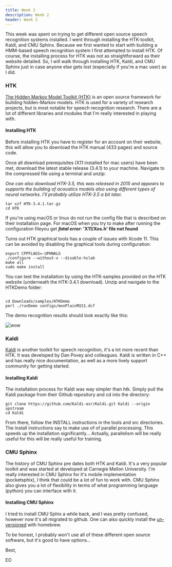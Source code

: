 ```yaml
---
title: Week 2
description: Week 2
header: Week 2
---
```


This week was spent on trying to get different open source speech recognition systems installed. I went through installing the HTK-toolkit, Kaldi, and CMU Sphinx. Because we first wanted to start with building a HMM-based speech recognition system I first attempted to install HTK. Of course, the installing process for HTK was not as straightforward as their website detailed. So, I will walk through installing HTK, Kaldi, and CMU Sphinx just in case anyone else gets lost (especially if you're a mac user) as I did.

### HTK
 [The Hidden Markov Model Toolkit (HTK)](http://HTK.eng.cam.ac.uk/) is an open source framework for building hidden-Markov models. HTK is used for a variety of research projects, but is most notable for speech recognition research. There are a lot of different libraries and modules that I'm really interested in playing with.

#### Installing HTK
Before installing HTK you have to register for an account on their website, this will allow you to download the HTK manual (433 pages) and source code.

Once all download prerequisites (X11 installed for mac users) have been met, download the latest stable release (3.4.1) to your machine. Navigate to the compressed file using a terminal and unzip:

_One can also download HTK-3.5, this was released in 2015 and appears to supports the building of acoustics models also using different types of neural networks. I'll probably utilize HTK-3.5 a bit later._

```
tar xzf HTK-3.4.1.tar.gz
cd HTK
```
If you're using macOS or linux do not run the config file that is described on their installation page. For macOS when you try to make after running the configuration fileyou get **_fatal error:_ 'X11/Xos.h' file not found**

Turns out HTK graphical tools has a couple of issues with Xcode 11. This can be avoided by disabling the graphical tools during configuration:

```
export CPPFLAGS=-UPHNALG
./configure --without-x --disable-hslab
make all
sudo make install
```

You can test the installation by using the HTK-samples provided on the HTK website (underneath the HTK-3.4.1 download). Unzip and navigate to the HTKDemo folder:

```

cd Downloads/samples/HTKDemo
perl ./runDemo configs/monPlainM1S1.dcf
```

The demo recognition results should look exactly like this:

![wow](https://00e9e64bac0dc7bdf62aacfcaaebb91fba385f4bd795b37ec9-apidata.googleusercontent.com/download/storage/v1/b/root-proposal-1246/o/CREU_DATA%2FScreen%20Shot%202017-09-28%20at%207.51.34%20AM.png?qk=AD5uMEvmGTv-Z9ACiZth2ADCNVwb5Z-Yd4pDgwUGMCrLm5nA_Br9BTgUax6Ti1KLe7t9B4I1AKV2rRM_JLicMAChKNfa5-LCskmOlaLb65XYPCIa4KiKXV6mlaz9IGC7BjfWk5hToRfRTaZaDSuNq2j8wZvA7Y7q786ZEGwJiVApao_DDG9dQN28SRnfwzd6OF6tLKLEYphHiNXYKCEy_ETEGKYjTzBdeza5Vx3y7Bbvv5aIxzlbzrbcl0Gn-qpylyZkVyP05cx0QY6-kqQY63tsukgiDDLgg6tXD2f-J92-42m-j5x_wU8oN8xyMnTX9Iv7G2Z-u9TrMsPs2GqvEQ_TRlroWzdn0BA0_LkAhcRh40sAinQGGJKZbnbKZKGsnfXMBpboOS9_33i_G1gqyYRAL_DlsI9viri8yN4rJR0uweoFyDJVp3yuo6bSq0ZYs_pWwOnZaIeA23XJmL-GtbyhGmTDygI0HLxScKfmv6cyM28Y2gxzlGOq9iBrCSqzQp2OeN1i9V38iP6bGMGHWooTZS9LtPeofYWHt1J94TzjaDQSvdnBCBZw7HUVHkE1quaR9dVlFCmuTL_4eICTLnMlHI7QyK3ZjidPQJTdTv8jSUkTneHiSt3zU0YWULsM8zK6Ugcn_OddJTS0Hu_QP2yfBBLt7Wg2YpjhZxK0C0rYasDmG3K6Ur3CsAc_jjQL_1pT0eK-ShhevRaZtte1GWP_i2tq2yT-N2Sf3fwZdT96z4eojb0oybQB_56w9g3TfEIiKWjHKxCXoDNHUR8B5B4tp2qywuqroXjwbbOJx_9t5IzYXVKH1z4)


### Kaldi
[Kaldi](http://kaldi-asr.org/doc/index.html) is another toolkit for speech recognition, it's a lot more recent than HTK. It was developed by Dan Povey and colleagues. Kaldi is written in C++ and has really nice documentation, as well as a more lively support community for getting started.

#### Installing Kaldi
The installation process for Kaldi was way simpler than htk. Simply pull the Kaldi package from their Github repository and cd into the directory:

```
git clone https://github.com/Kaldi-asr/Kaldi.git Kaldi --origin upstream
cd Kaldi
```
From there, follow the INSTALL instructions in the tools and src directories. The install instructions say to make use of of parallel processing. This speeds up the installation significantly... Actually, parallelism will be really useful for this will be really useful for training.

### CMU Sphinx
The history of CMU Sphinx pre dates both HTK and Kaldi. It's a very popular toolkit and was started at developed at Carnegie Mellon University. I'm really interested in CMU Sphinx for it's mobile implementation (pocketsphix), I think that could be a lot of fun to work with. CMU Sphinx also gives you a lot of flexibility in terms of what programming language (python) you can interface with it.

#### Installing CMU Sphinx
I tried to install CMU Sphix a while back, and I was pretty confused, however now it's all migrated to github. One can also quickly install the [un-versioned](https://github.com/watsonbox/homebrew-cmu-sphinx) with homebrew.

To be honest, I probably won't use all of these different open source software, but it's good to have options...

Best,

EO
